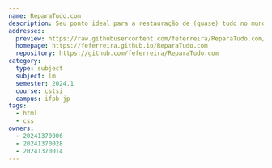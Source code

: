 ```yaml
---
name: ReparaTudo.com
description: Seu ponto ideal para a restauração de (quase) tudo no mundo da informática.
addresses:
  preview: https://raw.githubusercontent.com/feferreira/ReparaTudo.com/main/preview.png
  homepage: https://feferreira.github.io/ReparaTudo.com
  repository: https://github.com/feferreira/ReparaTudo.com
category:
  type: subject
  subject: lm
  semester: 2024.1
  course: cstsi
  campus: ifpb-jp
tags:
  - html
  - css
owners:
  - 20241370006
  - 20241370028
  - 20241370014
---
```

